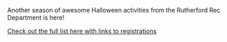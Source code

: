 Another season of awesome Halloween activities from the Rutherford Rec Department is here!

[Check out the full list here with links to registrations](https://www.rutherfordboronj.com/departments/recreation/2022/10/03/halloween/)
